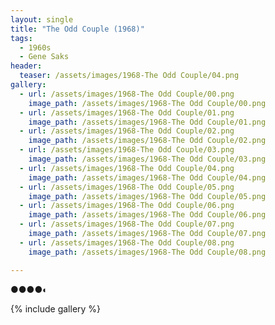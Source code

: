 ```yaml
---
layout: single
title: "The Odd Couple (1968)"
tags:
  - 1960s 
  - Gene Saks
header:
  teaser: /assets/images/1968-The Odd Couple/04.png
gallery:
  - url: /assets/images/1968-The Odd Couple/00.png
    image_path: /assets/images/1968-The Odd Couple/00.png  
  - url: /assets/images/1968-The Odd Couple/01.png
    image_path: /assets/images/1968-The Odd Couple/01.png
  - url: /assets/images/1968-The Odd Couple/02.png
    image_path: /assets/images/1968-The Odd Couple/02.png
  - url: /assets/images/1968-The Odd Couple/03.png
    image_path: /assets/images/1968-The Odd Couple/03.png
  - url: /assets/images/1968-The Odd Couple/04.png
    image_path: /assets/images/1968-The Odd Couple/04.png
  - url: /assets/images/1968-The Odd Couple/05.png
    image_path: /assets/images/1968-The Odd Couple/05.png
  - url: /assets/images/1968-The Odd Couple/06.png
    image_path: /assets/images/1968-The Odd Couple/06.png
  - url: /assets/images/1968-The Odd Couple/07.png
    image_path: /assets/images/1968-The Odd Couple/07.png
  - url: /assets/images/1968-The Odd Couple/08.png
    image_path: /assets/images/1968-The Odd Couple/08.png

---
```

●●●●◐

{% include gallery %}
